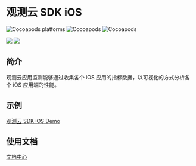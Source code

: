 
# 观测云 SDK iOS

![Cocoapods platforms](https://img.shields.io/badge/dynamic/json?label=platform&color=lightgrey&query=$.platform&uri=https://static.guance.com/ft-sdk-package/badge/ios/info.json&link=https://github.com/GuanceCloud/datakit-ios)
![Cocoapods](https://img.shields.io/badge/dynamic/json?label=pod&color=orange&query=$.version&uri=https://static.guance.com/ft-sdk-package/badge/ios/version.json&link=https://github.com/GuanceCloud/datakit-ios)
![Cocoapods](https://img.shields.io/badge/dynamic/json?label=license&color=lightgrey&query=$.license&uri=https://static.guance.com/ft-sdk-package/badge/ios/info.json&link=https://github.com/GuanceCloud/datakit-ios)

[![](https://img.shields.io/badge/dynamic/json?label=iOS&color=brightgreen&query=$.ios_api_support&uri=https://static.guance.com/ft-sdk-package/badge/ios/info.json&link=https://github.com/GuanceCloud/datakit-ios)]() [![](https://img.shields.io/badge/Demo-click%20here-blue)](https://github.com/GuanceCloud/datakit-ios/tree/develop/demo)



## 简介

观测云应用监测能够通过收集各个 iOS 应用的指标数据，以可视化的方式分析各个 iOS 应用端的性能。

## 示例

 [观测云 SDK iOS Demo](https://github.com/GuanceCloud/datakit-ios/tree/develop/demo)   

## 使用文档
 [文档中心](https://docs.guance.com/real-user-monitoring/ios/app-access/)   



   

 



